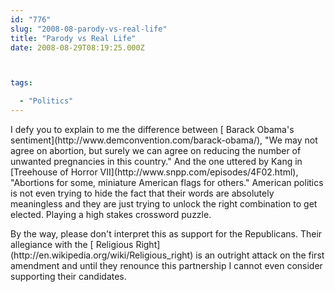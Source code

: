 ```yaml
---
id: "776"
slug: "2008-08-parody-vs-real-life"
title: "Parody vs Real Life"
date: 2008-08-29T08:19:25.000Z



tags:

  - "Politics"
---
```

<div class="sqs-html-content">
  <p>I defy you to explain to me the difference between [ Barack Obama's sentiment](http://www.demconvention.com/barack-obama/), "We may not agree on abortion, but surely we can agree on reducing the number of unwanted pregnancies in this country."  And the one uttered by Kang in [Treehouse of Horror VII](http://www.snpp.com/episodes/4F02.html), "Abortions for some, miniature American flags for others."
American politics is not even trying to hide the fact that their words are absolutely meaningless and they are just trying to unlock the right combination to get elected.  Playing a high stakes crossword puzzle.</p>
<p>By the way, please don't interpret this as support for the Republicans.  Their allegiance with the [ Religious Right](http://en.wikipedia.org/wiki/Religious_right) is an outright attack on the first amendment and until they renounce this partnership I cannot even consider supporting their candidates.</p>
</div>
